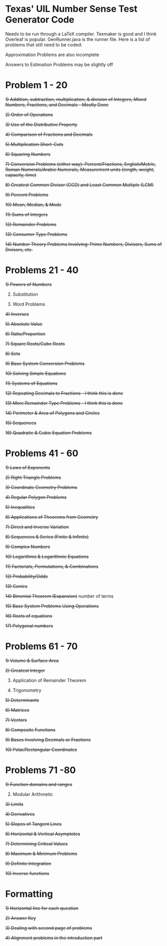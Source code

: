 # Texas' UIL Number Sense Test Generator Code

Needs to be run through a LaTeX compiler. Texmaker is good and I think Overleaf is popular. GenRunner.java is the runner file. Here is a list of problems that still need to be coded:

Approximation Problems are also incomplete

Answers to Estimation Problems may be slightly off

# Problem 1 - 20

~~1) ~~Addition, subtraction~~, multiplication, & division of Integers, Mixed Numbers, Fractions, and Decimals - Mostly Done~~

~~2) Order of Operations~~

~~3) Use of the Distributive Property~~

~~4) Comparison of Fractions and Decimals~~

~~5) Multiplication Short-Cuts~~

~~6) Squaring Numbers~~

~~7) Conversion Problems (either way):
 ~~Percent/Fractions,~~
 English/Metric,
 ~~Roman Numerals/Arabic Numerals,~~
 Measurement units
(length, weight, capacity, time)~~

~~8) Greatest Common Divisor (GCD) and Least Common Multiple (LCM)~~

~~9) Percent Problems~~

~~10) Mean, Median, & Mode~~

~~11) Sums of Integers~~

~~12) Remainder Problems~~

~~13) Consumer Type Problems~~

~~14) Number Theory Problems Involving: Prime Numbers, Divisors, Sums of Divisors, etc.~~


# Problems 21 - 40

~~1) Powers of Numbers~~

2) Substitution

3) Word Problems

~~4) Inverses~~

~~5) Absolute Value~~

~~6) Ratio/Proportion~~

~~7) Square Roots/Cube Roots~~

~~8) Sets~~

~~9) Base System Conversion Problems~~

~~10) Solving Simple Equations~~

~~11) Systems of Equations~~

~~12) Repeating Decimals to Fractions - I think this is done~~

~~13) More Remainder Type Problems - I think this is done~~

~~14) Perimeter & Area of Polygons and Circles~~

~~15) Sequences~~

~~16) Quadratic & Cubic Equation Problems~~

# Problems 41 - 60

~~1) Laws of Exponents~~

~~2) Right Triangle Problems~~

~~3) Coordinate Geometry Problems~~

~~4) Regular Polygon Problems~~

~~5) Inequalities~~

~~6) Applications of Theorems from Geometry~~

~~7) Direct and Inverse Variation~~

~~8) Sequences & Series (Finite & Infinite)~~

~~9) Complex Numbers~~

~~10) Logarithms & Logarithmic Equations~~

~~11) Factorials, Permutations, & Combinations~~

~~12) Probability/Odds~~

~~13) Conics~~

~~14) Binomial Theorem (Expansion)~~ number of terms

~~15) Base System Problems Using Operations~~

~~16) Roots of equations~~

~~17) Polygonal numbers~~

# Problems 61 - 70

~~1) Volume & Surface Area~~

~~2) Greatest Integer~~

3) Application of Remainder Theorem

4) Trigonometry

~~5) Determinants~~

~~6) Matrices~~

~~7) Vectors~~

~~8) Composite Functions~~

~~9) Bases Involving Decimals or Fractions~~

~~10) Polar/Rectangular Coordinates~~

# Problems 71 -80

~~1) Function domains and ranges~~

2) Modular Arithmetic

~~3) Limits~~

~~4) Derivatives~~

~~5) Slopes of Tangent Lines~~

~~6) Horizontal & Vertical Asymptotes~~

~~7) Determining Critical Values~~

~~8) Maximum & Minimum Problems~~

~~9) Definite Integration~~

~~10) Inverse functions~~

# Formatting
~~1) Horizontal line for each question~~

~~2) Answer Key~~

~~3) Dealing with second page of problems~~

~~4) Alignment problems in the introduction part~~
